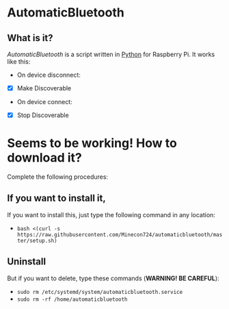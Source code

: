 # AutomaticBluetooth

## What is it?
*AutomaticBluetooth* is a script written in [Python](https://www.python.org) for Raspberry Pi.
It works like this:
- On device disconnect:
- [x] Make Discoverable
- On device connect:
- [x] Stop Discoverable

# Seems to be working! How to download it?
Complete the following procedures:

## If you want to install it,
If you want to install this, just type the following command in any location:
- `bash <(curl -s https://raw.githubusercontent.com/Minecon724/automaticbluetooth/master/setup.sh)`

## Uninstall
But if you want to delete, type these commands (**WARNING! BE CAREFUL**):
- `sudo rm /etc/systemd/system/automaticbluetooth.service`
- `sudo rm -rf /home/automaticbluetooth`

